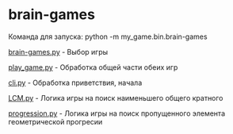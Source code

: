 # brain-games

Команда для запуска: 
python -m my_game.bin.brain-games

[brain-games.py](my_game\bin\brain-games.py) - Выбор игры 

[play_game.py](my_game\src\play_game.py) - Обработка общей части обеих игр  

[cli.py](my_game\src\cli.py) - Обработка приветствия, начала

[LCM.py](my_game\src\games\LCM.py) - Логика игры на поиск наименьшего общего кратного

[progression.py](my_game\src\games\progression.py) - Логика игры на поиск пропущенного элемента геометрической прогресии